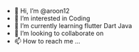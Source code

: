 - 👋 Hi, I’m @aroon12
- 👀 I’m interested in Coding
- 🌱 I’m currently learning flutter Dart Java 
- 💞️ I’m looking to collaborate on 
- 📫 How to reach me ...

<!---
aroon12/aroon12 is a ✨ special ✨ repository because its `README.md` (this file) appears on your GitHub profile.
You can click the Preview link to take a look at your changes.
--->
